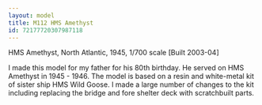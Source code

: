 ```yaml
---
layout: model
title: M112 HMS Amethyst
id: 72177720307987118
---
```


HMS Amethyst, North Atlantic, 1945,  1/700 scale  [Built 2003-04]

I made this model for my father for his 80th birthday. He served on HMS Amethyst in 1945 - 1946. The model is based on a resin and white-metal kit of sister ship HMS Wild Goose. I made a large number of changes to the kit including replacing the bridge and fore shelter deck with scratchbuilt parts.


